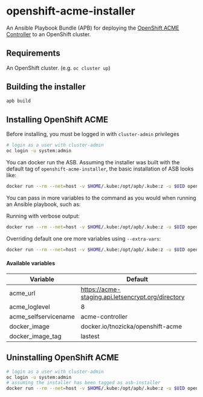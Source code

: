# openshift-acme-installer

An Ansible Playbook Bundle (APB) for deploying the [OpenShift ACME Controller](https://github.com/tnozicka/openshift-acme) to an OpenShift cluster.

## Requirements

An OpenShift cluster. (e.g. `oc cluster up`)

## Building the installer

```bash
apb build
```

## Installing OpenShift ACME

Before installing, you must be logged in with `cluster-admin` privileges
```bash
# login as a user with cluster-admin
oc login -u system:admin
```

You can docker run the ASB.  Assuming the installer was built with the default tag of `openshift-acme-installer`, the basic installation of ASB looks like:
```bash
docker run --rm --net=host -v $HOME/.kube:/opt/apb/.kube:z -u $UID openshift-acme-installer provision
```

You can pass in more variables to the command as you would when running an Ansible playbook, such as:

Running with verbose output:
```bash
docker run --rm --net=host -v $HOME/.kube:/opt/apb/.kube:z -u $UID openshift-acme-installer provision -v
```
Overriding default one ore more variables using `--extra-vars`:
```bash
docker run --rm --net=host -v $HOME/.kube:/opt/apb/.kube:z -u $UID openshift-acme-installer provision --extra-vars "acme_selfservicename=acme-controller"
```

#### Available variables
| Variable   | Default |
|---|---|
|acme_url| https://acme-staging.api.letsencrypt.org/directory |
|acme_loglevel | 8 |
|acme_selfservicename| acme-controller|
|docker_image | docker.io/tnozicka/openshift-acme|
|docker_image_tag | lastest|

## Uninstalling OpenShift ACME
```bash
# login as a user with cluster-admin
oc login -u system:admin
# assuming the installer has been tagged as asb-installer
docker run --rm --net=host -v $HOME/.kube:/opt/apb/.kube:z -u $UID openshift-acme-installer deprovision
```

